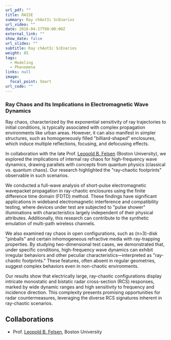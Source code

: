 ```yaml
---
url_pdf: ""
title: RAISE
summary: Ray chAotIc ScEnarios
url_video: ""
date: 2016-04-27T00:00:00Z
external_link: ""
show_date: false
url_slides: ""
subtitle: Ray chAotIc ScEnarios
weight: 85
tags:
  - Modeling
  - Phenomena
links: null
image:
  focal_point: Smart
url_code: ""
---
```



### Ray Chaos and Its Implications in Electromagnetic Wave Dynamics

Ray chaos, characterized by the exponential sensitivity of ray trajectories to initial conditions, is typically associated with complex propagation environments like urban areas. However, it can also manifest in simpler structures, such as homogeneously filled "billiard-shaped" enclosures, which induce multiple reflections, focusing, and defocusing effects. 

In collaboration with the late Prof. [Leopold B. Felsen] (Boston University), we explored the implications of internal ray chaos for high-frequency wave dynamics, drawing parallels with concepts from quantum physics (classical vs. quantum chaos). Our research highlighted the "ray-chaotic footprints" observable in such scenarios.

We conducted a full-wave analysis of short-pulse electromagnetic wavepacket propagation in ray-chaotic enclosures using the finite difference time domain (FDTD) method. These findings have significant applications in wideband electromagnetic interference and compatibility testing, where devices under test are subjected to "pulse shower" illuminations with characteristics largely independent of their physical attributes. Additionally, this research can contribute to the synthetic emulation of multi-path wireless channels.

We also examined ray chaos in open configurations, such as (n>3)-disk "pinballs" and certain inhomogeneous refractive media with ray-trapping properties. By studying two-dimensional test cases, we demonstrated that, under specific conditions, high-frequency wave dynamics can exhibit irregular behaviors and other peculiar characteristics—interpreted as "ray-chaotic footprints." These features, often absent in regular geometries, suggest complex behaviors even in non-chaotic environments.

Our results show that electrically large, ray-chaotic configurations display intricate monostatic and bistatic radar cross-section (RCS) responses, marked by wide dynamic ranges and high sensitivity to frequency and incidence direction. This complexity presents promising opportunities for radar countermeasures, leveraging the diverse RCS signatures inherent in ray-chaotic scenarios.

## Collaborations
- Prof. [Leopold B. Felsen], Boston University

[Leopold B. Felsen]: https://en.wikipedia.org/wiki/Leopold_B._Felsen
